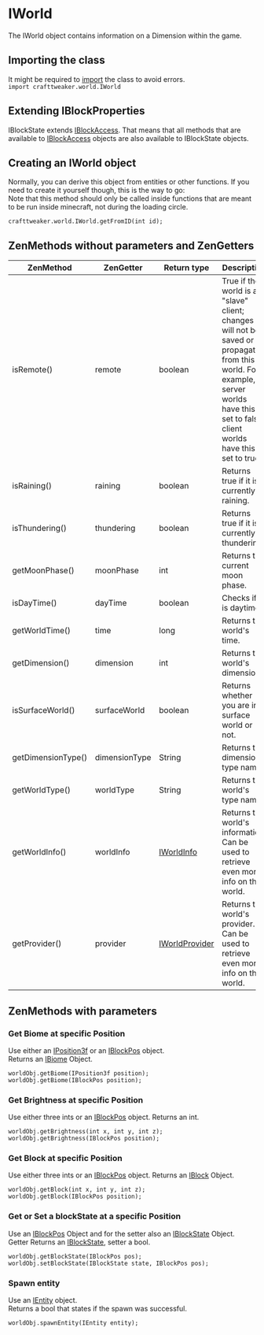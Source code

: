 # IWorld

The IWorld object contains information on a Dimension within the game.

## Importing the class

It might be required to [import](/AdvancedFunctions/Import/) the class to avoid errors.  
`import crafttweaker.world.IWorld`

## Extending IBlockProperties

IBlockState extends [IBlockAccess](IBlockAccess/). That means that all methods that are available to [IBlockAccess](IBlockAccess/) objects are also available to IBlockState objects.

## Creating an IWorld object

Normally, you can derive this object from entities or other functions. If you need to create it yourself though, this is the way to go:  
Note that this method should only be called inside functions that are meant to be run inside minecraft, not during the loading circle.

    crafttweaker.world.IWorld.getFromID(int id);
    

## ZenMethods without parameters and ZenGetters

| ZenMethod          | ZenGetter     | Return type                       | Description                                                                                                                                                                             |
| ------------------ | ------------- | --------------------------------- | --------------------------------------------------------------------------------------------------------------------------------------------------------------------------------------- |
| isRemote()         | remote        | boolean                           | True if the world is a "slave" client; changes will not be saved or propagated from this world. For example, server worlds have this set to false, client worlds have this set to true. |
| isRaining()        | raining       | boolean                           | Returns true if it is currently raining.                                                                                                                                                |
| isThundering()     | thundering    | boolean                           | Returns true if it is currently thundering.                                                                                                                                             |
| getMoonPhase()     | moonPhase     | int                               | Returns the current moon phase.                                                                                                                                                         |
| isDayTime()        | dayTime       | boolean                           | Checks if it is daytime.                                                                                                                                                                |
| getWorldTime()     | time          | long                              | Returns the world's time.                                                                                                                                                               |
| getDimension()     | dimension     | int                               | Returns the world's dimension.                                                                                                                                                          |
| isSurfaceWorld()   | surfaceWorld  | boolean                           | Returns whether you are in a surface world or not.                                                                                                                                      |
| getDimensionType() | dimensionType | String                            | Returns the dimension's type name.                                                                                                                                                      |
| getWorldType()     | worldType     | String                            | Returns the world's type name.                                                                                                                                                          |
| getWorldInfo()     | worldInfo     | [IWorldInfo](IWorldInfo/)         | Returns the world's information. Can be used to retrieve even more info on the world.                                                                                                   |
| getProvider()      | provider      | [IWorldProvider](IWorldProvider/) | Returns the world's provider. Can be used to retrieve even more info on the world.                                                                                                      |

## ZenMethods with parameters

### Get Biome at specific Position

Use either an [IPosition3f](/Vanilla/Utils/Position3f/) or an [IBlockPos](/Vanilla/World/IBlockPos/) object.  
Returns an [IBiome](/Vanilla/Biomes/IBiome/) Object.

    worldObj.getBiome(IPosition3f position);
    worldObj.getBiome(IBlockPos position);
    

### Get Brightness at specific Position

Use either three ints or an [IBlockPos](/Vanilla/World/IBlockPos/) object. Returns an int.

    worldObj.getBrightness(int x, int y, int z);
    worldObj.getBrightness(IBlockPos position);
    

### Get Block at specific Position

Use either three ints or an [IBlockPos](/Vanilla/World/IBlockPos/) object. Returns an [IBlock](/Vanilla/Blocks/IBlock/) Object.

    worldObj.getBlock(int x, int y, int z);
    worldObj.getBlock(IBlockPos position);
    

### Get or Set a blockState at a specific Position

Use an [IBlockPos](/Vanilla/World/IBlockPos/) Object and for the setter also an [IBlockState](/Vanilla/Blocks/IBlockState/) Object.  
Getter Returns an [IBlockState](/Vanilla/Blocks/IBlockState/), setter a bool.

    worldObj.getBlockState(IBlockPos pos);
    worldObj.setBlockState(IBlockState state, IBlockPos pos);
    

### Spawn entity

Use an [IEntity](/Vanilla/Entities/IEntity/) object.  
Returns a bool that states if the spawn was successful.

    worldObj.spawnEntity(IEntity entity);